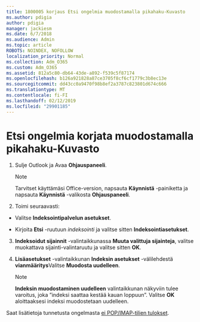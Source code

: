 ```yaml
---
title: 1800005 korjaus Etsi ongelmia muodostamalla pikahaku-Kuvasto
ms.author: pdigia
author: pdigia
manager: jackiesm
ms.date: 6/7/2018
ms.audience: Admin
ms.topic: article
ROBOTS: NOINDEX, NOFOLLOW
localization_priority: Normal
ms.collection: Adm_O365
ms.custom: Adm_O365
ms.assetid: 812a5c80-db64-43de-a892-f539c5f87174
ms.openlocfilehash: b126a921828a87ce3705f8cf6cf1779c3b8ec13e
ms.sourcegitcommit: dd43cc0a9470f98b8ef2a3787c823801d674c666
ms.translationtype: MT
ms.contentlocale: fi-FI
ms.lasthandoff: 02/12/2019
ms.locfileid: "29901185"
---
```

# <a name="fix-search-issues-by-rebuilding-your-instant-search-catalog"></a>Etsi ongelmia korjata muodostamalla pikahaku-Kuvasto

1. Sulje Outlook ja Avaa **Ohjauspaneeli**.
    
    > [!NOTE]
    > Tarvitset käyttämäsi Office-version, napsauta **Käynnistä** -painiketta ja napsauta **Käynnistä** -valikosta **Ohjauspaneeli**. 
  
2. Toimi seuraavasti:
    
  - Valitse **Indeksointipalvelun asetukset**.
    
  - Kirjoita **Etsi** -ruutuun *indeksointi* ja valitse sitten **Indeksointiasetukset**.
    
3. **Indeksoidut sijainnit** -valintaikkunassa **Muuta valittuja sijainteja**, valitse muokattava sijainti-valintaruutu ja valitse sitten **OK**.
    
4. **Lisäasetukset** -valintaikkunan **Indeksin asetukset** -välilehdestä **vianmääritys**Valitse **Muodosta uudelleen**.
    
    > [!NOTE]
    > **Indeksin muodostaminen uudelleen** valintaikkunan näkyviin tulee varoitus, joka ”indeksi saattaa kestää kauan loppuun”. Valitse **OK** aloittaaksesi indeksi muodostetaan uudelleen. 
  
Saat lisätietoja tunnetusta ongelmasta [ei POP/IMAP-tilien tulokset](https://support.office.com/article/51c9d2c7-a3db-4358-afdf-50d3a9e57039.aspx).
  

